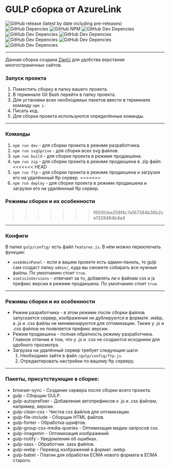 # GULP сборка от AzureLink
![GitHub release (latest by date including pre-releases)](https://img.shields.io/github/v/release/azurelinker/Gulp-ALink-Customs?color=brightgreen&include_prereleases&label=Version&style=flat-square)
![GitHub Depencies](https://img.shields.io/github/package-json/dependency-version/azurelinker/Gulp-ALink-Customs/gulp-cli?style=flat-square)
![GitHub NPM](https://img.shields.io/npm/v/npm?color=9cf&style=flat-square)
![GitHub Dev Depencies](https://img.shields.io/github/package-json/dependency-version/azurelinker/Gulp-ALink-Customs/dev/gulp?color=orange&style=flat-square)
![GitHub Dev Depencies](https://img.shields.io/github/package-json/dependency-version/azurelinker/Gulp-ALink-Customs/dev/browser-sync?color=orange&style=flat-square)
![GitHub Dev Depencies](https://img.shields.io/github/package-json/dependency-version/azurelinker/Gulp-ALink-Customs/dev/sass?color=orange&style=flat-square)
![GitHub Dev Depencies](https://img.shields.io/github/package-json/dependency-version/azurelinker/Gulp-ALink-Customs/dev/webpack?color=orange&style=flat-square)
![GitHub Dev Depencies](https://img.shields.io/github/package-json/dependency-version/azurelinker/Gulp-ALink-Customs/dev/webp-converter?color=orange&style=flat-square)
![GitHub Dev Depencies](https://img.shields.io/github/package-json/dependency-version/azurelinker/Gulp-ALink-Customs/dev/vinyl-ftp?color=orange&style=flat-square)
***
Данная сборка создана [ZianU](https://github.com/AzureLinker) для удобства верстания многостраничных сайтов.
### Запуск проекта
1. Поместить сборку в папку вашего проекта.
2. В терминале Git Bash перейти в папку проекта.
3. Для установки всех необходимых пакетов ввести в терминале команду `npm i`.
4. Писать код.
5. Для сборки проекта используются определённые команды.
***
### Команды
1. `npm run dev` - для сборки проекта в режиме разработчика.
2. `npm run svgSprive` - для сборки всех svg файлов.
3. `npm run build` - для сборки проекта в режиме продакшена.
4. `npm run zip` - для сборки проекта в режиме продакшена в .zip файл.
<<<<<<< HEAD
5. `npm run ftp` - для сборки проекта в режиме продакшена и загрузки его на удалённный ftp сервер.
=======
5. `npm run deploy` - для сборки проекта в режиме продакшена и загрузки его на удалённный ftp сервер.
### Режимы сборки и их особенности
>>>>>>> f850fcbe258f4c7a167384b36b2ce1328484b4a4
***
### Конфиги
В папке `gulp/config/` есть файл `features.js`. В нём можно переключать функции:
- `useAdminPanel` - если в вашем проекте есть админ-панель, то gulp сам создаст папку `admin/`, куда вы сможете собирать все нужные файлы. По умолчанию стоит `true`.
- `useCssJsVersions` - отвечает за то, добавлять ли к файлам css и js префикс версии в режиме продакшена. По умолчанию стоит `true`.
***
### Режимы сборки и их особенности
* Режим разработчика - в этом режиме после сборки файлов запускается сервер, изображения не дублируются в формате .webp, а .js и .css файлы не минимизируются для оптимизации. Также у .js и .css файлов не появляется префикс версии.
* Режим продакшена - полная обратность режиму разработчика. Главное отличие в том, что у .js и .css не создаются исходники для удобного просмотра.
* Загрузка на удалённый сервер требует следующие шаги:
    1. Необходимо зайти в файл `/gulp/config/ftp.js`.
    2. Отредактировать настройки по вашему ftp серверу.
***
### Пакеты, присутствующие в сборке:
* browser-sync - Создание сервера после сборки всего проекта.
* gulp - Сборщик GULP.
* gulp-autoprefixer - Добавления автопрефиксов к .js и .css файлам, например, версии.
* gulp-clean-css - Чистка css файлов для оптимизации.
* gulp-file-include - Сборщик HTML файлов.
* gulp-fonter - Обработка шрифтов.
* gulp-group-css-media-queries - Оптимизация медиа-запросов css.
* gulp-imagemin - Оптимизация изображений.
* gulp-notify - Уведомления об ошибках.
* gulp-sass - Обработчик .sass файлов.
* gulp-webp - Перевод изображений в формат .webp.
* gulp-babel - Плагин для обработки ECMA нового формата в ECMA старого.